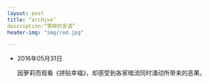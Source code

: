 ```yaml
---
layout: post
title: “archive"
description:“零碎的言语”
header-img: "img/red.jpg"

---
```


* 2016年05月31日

  因萝莉而观看《拼贴幸福》，却感受到各家暗流同时涌动所带来的恶果。